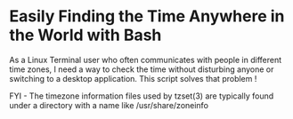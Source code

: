 # Easily Finding the Time Anywhere in the World with Bash

As a Linux Terminal user who often communicates with people in different time zones, I need a way to check the time without disturbing anyone or switching to a desktop application. This script solves that problem !

FYI - The timezone information files used by tzset(3) are typically found under a directory with a name like /usr/share/zoneinfo
